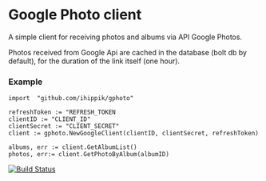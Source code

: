 # Google Photo client

A simple client for receiving photos and albums via API Google Photos.

Photos received from Google Api are cached in the database (bolt db by default), for the duration of the link itself (one hour).

### Example

    import 	"github.com/ihippik/gphoto"
    
    refreshToken := "REFRESH_TOKEN
    clientID := "CLIENT_ID"
    clientSecret := "CLIENT_SECRET"
    client := gphoto.NewGoogleClient(clientID, clientSecret, refreshToken)
    
    albums, err := client.GetAlbumList()
    photos, err:= client.GetPhotoByAlbum(albumID)
    
    
[![Build Status](https://travis-ci.com/ihippik/gphoto.svg?branch=master)](https://travis-ci.com/ihippik/gphoto)